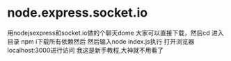 # node.express.socket.io
用nodejsexpress和socket.io做的个聊天dome 
大家可以直接下载，然后cd 进入目录 
npm i下载所有依赖然后
然后输入node index.js执行
打开浏览器localhost:3000进行访问
我这是新手教程,大神就不用看了
